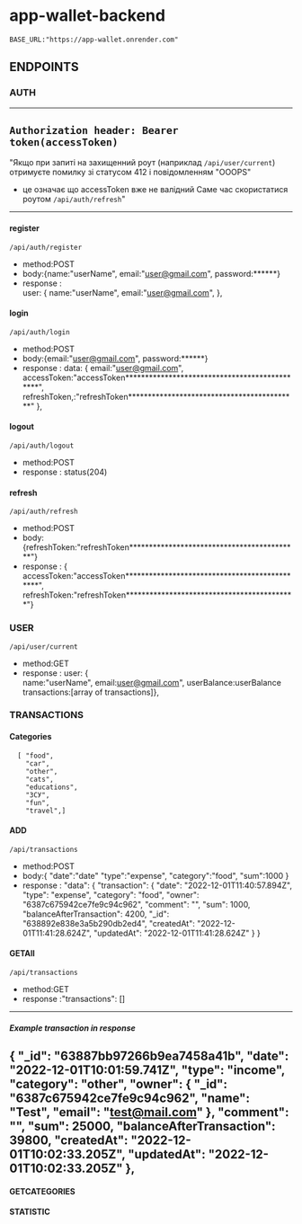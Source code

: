 # app-wallet-backend
`BASE_URL:"https://app-wallet.onrender.com"`
## ENDPOINTS
### AUTH
----------------------------------------------------------------------
`Authorization header: Bearer token(accessToken)`
----------------------------------------------------------------------
"Якщо при запиті на захищенний роут  (наприклад `/api/user/current`) 
отримуєте помилку зі статусом 412 і повідомленням "OOOPS" 
- це означає що accessToken вже не валідний 
Саме час скористатися роутом `/api/auth/refresh`"
---------------------------------------------------------------------


#### register
`/api/auth/register`
* method:POST
* body:{name:"userName",
        email:"user@gmail.com",
        password:******}
* response :   
      user: {
      name:"userName",
      email:"user@gmail.com",
    },
#### login
`/api/auth/login`
* method:POST
* body:{email:"user@gmail.com",
        password:******}
* response : data: {
      email:"user@gmail.com",
      accessToken:"accessToken**********************************************",
      refreshToken,:"refreshToken*******************************************"
    },
#### logout
`/api/auth/logout`
* method:POST
* response : status(204)

#### refresh
`/api/auth/refresh`
* method:POST
* body:{refreshToken:"refreshToken*******************************************"}
* response : 
      { accessToken:"accessToken**********************************************",
      refreshToken:"refreshToken*******************************************"}
### USER

`/api/user/current`
* method:GET
* response :  user: {     
             name:"userName",
            email:user@gmail.com",
            userBalance:userBalance
            transactions:[array of transactions]},

### TRANSACTIONS
#### Categories
      [ "food",
        "car",
        "other",
        "cats",
        "educations",
        "ЗСУ",
        "fun",
        "travel",]
#### ADD
`/api/transactions`
* method:POST
* body:{
 "date":"date"
"type":"expense",
"category":"food",
"sum":1000
    }
* response :   "data": {
        "transaction": {
            "date": "2022-12-01T11:40:57.894Z",
            "type": "expense",
            "category": "food",
            "owner": "6387c675942ce7fe9c94c962",
            "comment": "",
            "sum": 1000,
            "balanceAfterTransaction": 4200,
            "_id": "638892e838e3a5b290db2ed4",
            "createdAt": "2022-12-01T11:41:28.624Z",
            "updatedAt": "2022-12-01T11:41:28.624Z"
        }
    }
#### GETAll
`/api/transactions`
* method:GET
* response :"transactions": []
---------------------------------------------------------------
 ##### Example transaction in response
 {
            "_id": "63887bb97266b9ea7458a41b",
            "date": "2022-12-01T10:01:59.741Z",
            "type": "income",
            "category": "other",
            "owner": {
                "_id": "6387c675942ce7fe9c94c962",
                "name": "Test",
                "email": "test@mail.com"
            },
            "comment": "",
            "sum": 25000,
            "balanceAfterTransaction": 39800,
            "createdAt": "2022-12-01T10:02:33.205Z",
            "updatedAt": "2022-12-01T10:02:33.205Z"
        },
---------------------------------------------------------------
#### GETCATEGORIES
#### STATISTIC


